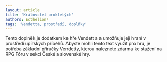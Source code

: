 ```yaml
---
layout: article
title: 'Království prokletých'
authors: Ecthelion²
tags: 'Vendetta, prostředí, doplňky'
---
```


Tento doplněk je dodatkem ke hře
Vendett a a umožňuje její hraní
v prostředí upírských příběhů.
Abyste mohli tento text využít pro
hru, je potřeba základní příručky
Vendetty, kterou naleznete zdarma
ke stažení na RPG Fóru v sekci
České a slovenské hry.
